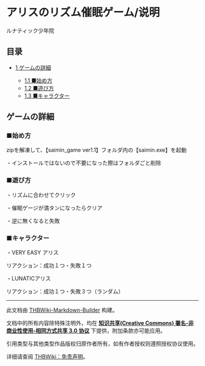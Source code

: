 # アリスのリズム催眠ゲーム/说明

<!-- source html: G:\repos\THBWiki-Markdown-Builder\THBWikiMarkdown\Temp\main\d\d8\ns0%3A%E3%82%A2%E3%83%AA%E3%82%B9%E3%81%AE%E3%83%AA%E3%82%BA%E3%83%A0%E5%82%AC%E7%9C%A0%E3%82%B2%E3%83%BC%E3%83%A0%2F%E8%AF%B4%E6%98%8E.html -->

ルナティック少年院

## 目录

- [1 ゲームの詳細](#ゲームの詳細)

  - [1.1 ■始め方](#■始め方)
  - [1.2 ■遊び方](#■遊び方)
  - [1.3 ■キャラクター](#■キャラクター)







## ゲームの詳細
### ■始め方

  
zipを解凍して、【saimin_game ver1.1】フォルダ内の【saimin.exe】を起動  

・インストールではないので不要になった際はフォルダごと削除
  


### ■遊び方

  
・リズムに合わせてクリック  

・催眠ゲージが満タンになったらクリア  

・逆に無くなると失敗
  


### ■キャラクター

  
・VERY EASY アリス  

リアクション：成功１つ・失敗１つ  

・LUNATICアリス  

リアクション：成功１つ・失敗３つ（ランダム）
  






---

此文档由 [THBWiki-Markdown-Builder](https://github.com/Delsin-Yu/THBWiki-Markdown-Builder) 构建。

文档中的所有内容除特殊注明外，均在 [**知识共享(Creative Commons) 署名-非商业性使用-相同方式共享 3.0 协议**](https://creativecommons.org/licenses/by-sa/3.0/deed.zh-hans) 下提供，附加条款亦可能应用。

引用类型与其他类型作品版权归原作者所有，如有作者授权则遵照授权协议使用。

详细请查阅 [THBWiki：免责声明](https://thbwiki.cc/THBWiki:%E5%85%8D%E8%B4%A3%E5%A3%B0%E6%98%8E)。

